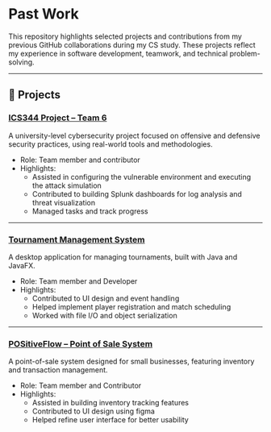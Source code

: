 # Past Work

This repository highlights selected projects and contributions from my previous GitHub collaborations during my CS study. These projects reflect my experience in software development, teamwork, and technical problem-solving.

---

## 🔧 Projects

### [ICS344 Project – Team 6](https://github.com/HussainHomeWork/ICS344-PROJECT-TEAM-6)
A university-level cybersecurity project focused on offensive and defensive security practices, using real-world tools and methodologies.

- Role: Team member and contributor
- Highlights:
  - Assisted in configuring the vulnerable environment and executing the attack simulation
  - Contributed to building Splunk dashboards for log analysis and threat visualization
  - Managed tasks and track progress

---

### [Tournament Management System](https://github.com/Feras532/TournamentProj)
A desktop application for managing tournaments, built with Java and JavaFX.

- Role:  Team member and Developer
- Highlights:
  - Contributed to UI design and event handling
  - Helped implement player registration and match scheduling
  - Worked with file I/O and object serialization

---

### [POSitiveFlow – Point of Sale System](https://github.com/mo-alkubaish/POSitiveflow)
A point-of-sale system designed for small businesses, featuring inventory and transaction management.

- Role:  Team member and Contributor
- Highlights:
  - Assisted in building inventory tracking features
  - Contributed to UI design using figma
  - Helped refine user interface for better usability
